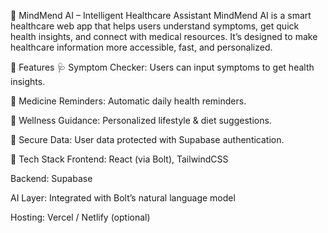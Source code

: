 🧠 MindMend AI – Intelligent Healthcare Assistant
MindMend AI is a smart healthcare web app that helps users understand symptoms, get quick health insights, and connect with medical resources.
It’s designed to make healthcare information more accessible, fast, and personalized.

🌟 Features
🩺 Symptom Checker: Users can input symptoms to get health insights.

💊 Medicine Reminders: Automatic daily health reminders.

🧘 Wellness Guidance: Personalized lifestyle & diet suggestions.

🔐 Secure Data: User data protected with Supabase authentication.

🧩 Tech Stack
Frontend: React (via Bolt), TailwindCSS

Backend: Supabase

AI Layer: Integrated with Bolt’s natural language model

Hosting: Vercel / Netlify (optional)
